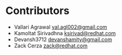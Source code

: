 # Contributors

* Vallari Agrawal [val.agl002@gmail.com](mailto:val.agl002@gmail.com)
* Kamoltat Sirivadhna [ksirivad@redhat.com](mailto:ksirivad@redhat.com)
* Devansh3712 [devanshamity@gmail.com](mailto:devanshamity@gmail.com)
* Zack Cerza [zack@redhat.com](mailto:zack@redhat.com)

